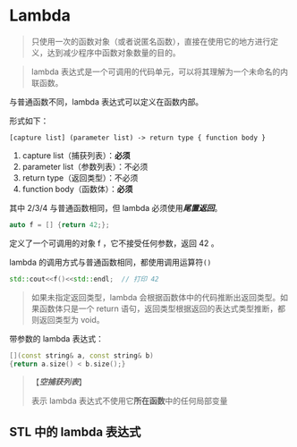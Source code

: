 # Lambda

> 只使用一次的函数对象（或者说匿名函数），直接在使用它的地方进行定义，达到减少程序中函数对象数量的目的。





> lambda 表达式是一个可调用的代码单元，可以将其理解为一个未命名的内联函数。



与普通函数不同，lambda 表达式可以定义在函数内部。



形式如下：

`[capture list] (parameter list) -> return type { function body }`

1. capture list（捕获列表）：**必须**
2. parameter list（参数列表）：不必须
3. return type（返回类型）：不必须
4. function body（函数体）：**必须**

其中 2/3/4 与普通函数相同，但 lambda 必须使用***尾置返回***。



```c++
auto f = [] {return 42;};
```

定义了一个可调用的对象 f ，它不接受任何参数，返回 42 。



lambda 的调用方式与普通函数相同，都使用调用运算符`()`

```c++
std::cout<<f()<<std::endl;  // 打印 42
```

> 如果未指定返回类型，lambda 会根据函数体中的代码推断出返回类型。如果函数体只是一个 return 语句，返回类型根据返回的表达式类型推断，都则返回类型为 void。







带参数的 lambda 表达式：

```c++
[](const string& a, const string& b)
{return a.size() < b.size();}
```

> 【***空捕获列表***】
>
> 表示 lambda 表达式不使用它**所在函数**中的任何局部变量





## STL 中的 lambda 表达式

